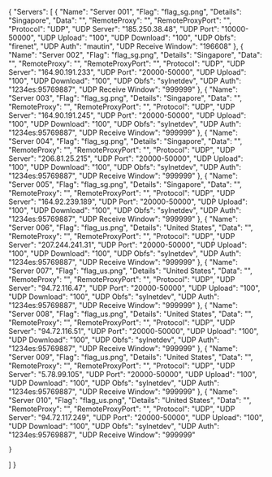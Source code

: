 {
  "Servers": [
    {
      "Name": "Server 001",
      "Flag": "flag_sg.png",
      "Details": "Singapore",
      "Data": "",
      "RemoteProxy": "",
      "RemoteProxyPort": "",
      "Protocol": "UDP",
      "UDP Server": "185.250.38.48",
      "UDP Port": "10000-50000",
      "UDP Upload": "100",
      "UDP Download": "100",
      "UDP Obfs": "firenet",
      "UDP Auth": "mautin",
      "UDP Receive Window": "196608"
    },
    {
      "Name": "Server 002",
      "Flag": "flag_sg.png",
      "Details": "Singapore",
      "Data": "",
      "RemoteProxy": "",
      "RemoteProxyPort": "",
      "Protocol": "UDP",
      "UDP Server": "164.90.191.233",
      "UDP Port": "20000-50000",
      "UDP Upload": "100",
      "UDP Download": "100",
      "UDP Obfs": "sylnetdev",
      "UDP Auth": "1234es:95769887",
      "UDP Receive Window": "999999"
    },
    {
      "Name": "Server 003",
      "Flag": "flag_sg.png",
      "Details": "Singapore",
      "Data": "",
      "RemoteProxy": "",
      "RemoteProxyPort": "",
      "Protocol": "UDP",
      "UDP Server": "164.90.191.245",
      "UDP Port": "20000-50000",
      "UDP Upload": "100",
      "UDP Download": "100",
      "UDP Obfs": "sylnetdev",
      "UDP Auth": "1234es:95769887",
      "UDP Receive Window": "999999"
    },
    {
      "Name": "Server 004",
      "Flag": "flag_sg.png",
      "Details": "Singapore",
      "Data": "",
      "RemoteProxy": "",
      "RemoteProxyPort": "",
      "Protocol": "UDP",
      "UDP Server": "206.81.25.215",
      "UDP Port": "20000-50000",
      "UDP Upload": "100",
      "UDP Download": "100",
      "UDP Obfs": "sylnetdev",
      "UDP Auth": "1234es:95769887",
      "UDP Receive Window": "999999"
     },
      {
      "Name": "Server 005",
      "Flag": "flag_sg.png",
      "Details": "Singapore",
      "Data": "",
      "RemoteProxy": "",
      "RemoteProxyPort": "",
      "Protocol": "UDP",
      "UDP Server": "164.92.239.189",
      "UDP Port": "20000-50000",
      "UDP Upload": "100",
      "UDP Download": "100",
      "UDP Obfs": "sylnetdev",
      "UDP Auth": "1234es:95769887",
      "UDP Receive Window": "999999"
    },
    {
      "Name": "Server 006",
      "Flag": "flag_us.png",
      "Details": "United States",
      "Data": "",
      "RemoteProxy": "",
      "RemoteProxyPort": "",
      "Protocol": "UDP",
      "UDP Server": "207.244.241.31",
      "UDP Port": "20000-50000",
      "UDP Upload": "100",
      "UDP Download": "100",
      "UDP Obfs": "sylnetdev",
      "UDP Auth": "1234es:95769887",
      "UDP Receive Window": "999999"
    },
    {
      "Name": "Server 007",
      "Flag": "flag_us.png",
      "Details": "United States",
      "Data": "",
      "RemoteProxy": "",
      "RemoteProxyPort": "",
      "Protocol": "UDP",
      "UDP Server": "94.72.116.47",
      "UDP Port": "20000-50000",
      "UDP Upload": "100",
      "UDP Download": "100",
      "UDP Obfs": "sylnetdev",
      "UDP Auth": "1234es:95769887",
      "UDP Receive Window": "999999"
    },
    {
      "Name": "Server 008",
      "Flag": "flag_us.png",
      "Details": "United States",
      "Data": "",
      "RemoteProxy": "",
      "RemoteProxyPort": "",
      "Protocol": "UDP",
      "UDP Server": "94.72.116.51",
      "UDP Port": "20000-50000",
      "UDP Upload": "100",
      "UDP Download": "100",
      "UDP Obfs": "sylnetdev",
      "UDP Auth": "1234es:95769887",
      "UDP Receive Window": "999999"
    },
    {
      "Name": "Server 009",
      "Flag": "flag_us.png",
      "Details": "United States",
      "Data": "",
      "RemoteProxy": "",
      "RemoteProxyPort": "",
      "Protocol": "UDP",
      "UDP Server": "5.78.99.105",
      "UDP Port": "20000-50000",
      "UDP Upload": "100",
      "UDP Download": "100",
      "UDP Obfs": "sylnetdev",
      "UDP Auth": "1234es:95769887",
      "UDP Receive Window": "999999"
    },
    {
      "Name": "Server 010",
      "Flag": "flag_us.png",
      "Details": "United States",
      "Data": "",
      "RemoteProxy": "",
      "RemoteProxyPort": "",
      "Protocol": "UDP",
      "UDP Server": "94.72.117.249",
      "UDP Port": "20000-50000",
      "UDP Upload": "100",
      "UDP Download": "100",
      "UDP Obfs": "sylnetdev",
      "UDP Auth": "1234es:95769887",
      "UDP Receive Window": "999999"
    
    }
  ]
}
